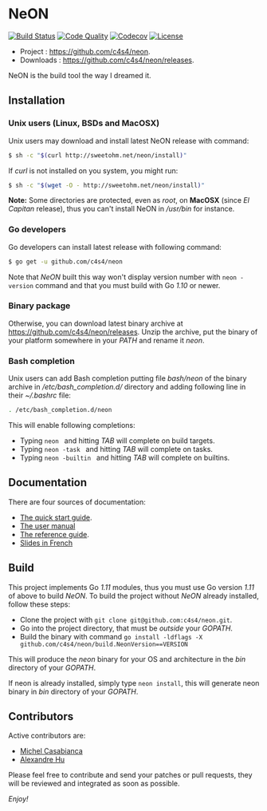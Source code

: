 # NeON

[![Build Status](https://travis-ci.org/c4s4/neon.svg?branch=master)](https://travis-ci.org/c4s4/neon)
[![Code Quality](https://goreportcard.com/badge/github.com/c4s4/neon)](https://goreportcard.com/report/github.com/c4s4/neon)
[![Codecov](https://codecov.io/gh/c4s4/neon/branch/master/graph/badge.svg)](https://codecov.io/gh/c4s4/neon)
[![License](https://img.shields.io/badge/License-Apache%202.0-blue.svg)](https://opensource.org/licenses/Apache-2.0)

- Project :   <https://github.com/c4s4/neon>.
- Downloads : <https://github.com/c4s4/neon/releases>.

NeON is the build tool the way I dreamed it.

## Installation

### Unix users (Linux, BSDs and MacOSX)

Unix users may download and install latest NeON release with command:

```bash
$ sh -c "$(curl http://sweetohm.net/neon/install)"
```

If *curl* is not installed on you system, you might run:

```bash
$ sh -c "$(wget -O - http://sweetohm.net/neon/install)"
```

**Note:** Some directories are protected, even as *root*, on **MacOSX** (since *El Capitan* release), thus you can't install NeON in */usr/bin* for instance.

### Go developers

Go developers can install latest release with following command:

```bash
$ go get -u github.com/c4s4/neon
```

Note that *NeON* built this way won't display version number with `neon -version` command and that you must build with Go *1.10* or newer.

### Binary package

Otherwise, you can download latest binary archive at <https://github.com/c4s4/neon/releases>. Unzip the archive, put the binary of your platform somewhere in your *PATH* and rename it *neon*.

### Bash completion

Unix users can add Bash completion putting file *bash/neon* of the binary archive in */etc/bash_completion.d/* directory and adding following line in their *~/.bashrc* file:

```bash
. /etc/bash_completion.d/neon
```

This will enable following completions:

- Typing `neon ` and hitting *TAB* will complete on build targets.
- Typing `neon -task ` and hitting *TAB* will complete on tasks.
- Typing `neon -builtin ` and hitting *TAB* will complete on builtins.

## Documentation

There are four sources of documentation:

- [The quick start guide](doc/quickstart.md).
- [The user manual](doc/usermanual.md)
- [The reference guide](doc/reference.md).
- [Slides in French](http://sweetohm.net/slides/slides-neon)

## Build

This project implements Go *1.11* modules, thus you must use Go version *1.11* of above to build *NeON*. To build the project without *NeON* already installed, follow these steps:

- Clone the project with `git clone git@github.com:c4s4/neon.git`.
- Go into the project directory, that must be *outside* your *GOPATH*.
- Build the binary with command
  `go install -ldflags -X  github.com/c4s4/neon/build.NeonVersion==VERSION`

This will produce the *neon* binary for your OS and architecture in the *bin* directory of your *GOPATH*.

If neon is already installed, simply type `neon install`, this will generate neon binary in *bin* directory of your *GOPATH*.

## Contributors

Active contributors are:

- [Michel Casabianca](mailto:casa@sweetohm.net)
- [Alexandre Hu](mailto:a.hu@dalloz.fr)

Please feel free to contribute and send your patches or pull requests, they will be reviewed and integrated as soon as possible.

*Enjoy!*
